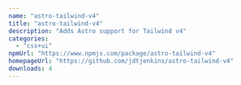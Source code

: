 ```yaml
---
name: "astro-tailwind-v4"
title: "astro-tailwind-v4"
description: "Adds Astro support for Tailwind v4"
categories:
  - "css+ui"
npmUrl: "https://www.npmjs.com/package/astro-tailwind-v4"
homepageUrl: "https://github.com/jdtjenkins/astro-tailwind-v4"
downloads: 4
---
```

